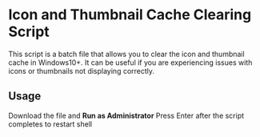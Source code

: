 # Icon and Thumbnail Cache Clearing Script

This script is a batch file that allows you to clear the icon and thumbnail cache in Windows10+. It can be useful if you are experiencing issues with icons or thumbnails not displaying correctly.

## Usage
Download the file and **Run as Administrator**
Press Enter after the script completes to restart shell
